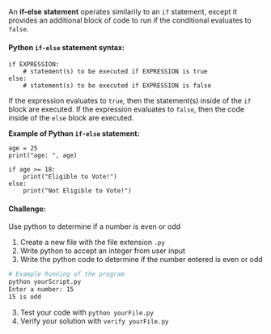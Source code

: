An **if-else statement** operates similarily to an `if` statement, except it provides an additional block of code to run if the conditional evaluates to `false`.

#### Python `if-else` statement syntax:
```
if EXPRESSION:
	# statement(s) to be executed if EXPRESSION is true
else:
	# statement(s) to be executed if EXPRESSION is false
```
If the expression evaluates to `true`, then the statement(s) inside of the `if` block are executed. If the expression evaluates to `false`, then the code inside of the `else` block are executed.

**Example of Python `if-else` statement:**
```
age = 25
print("age: ", age)

if age >= 18:
	print("Eligible to Vote!")
else:
	print("Not Eligible to Vote!")
```

#### Challenge:
Use python to determine if a number is even or odd

1. Create a new file with the file extension `.py`
2. Write python to accept an integer from user input
2. Write the python code to determine if the number entered is even or odd
```bash
# Example Running of the program
python yourScript.py
Enter a number: 15
15 is odd
```
3. Test your code with `python yourFile.py`
4. Verify your solution with `verify yourFile.py`
